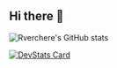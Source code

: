## Hi there 👋

![Rverchere's GitHub stats](https://github-readme-stats.vercel.app/api?username=rverchere&count_private=true&theme=catppuccin_latte&show_icons=true)

[![DevStats Card](https://devstats.me/?username=rverchere)](https://github.com/tico88612/devstats-card)


<!--
**rverchere/rverchere** is a ✨ _special_ ✨ repository because its `README.md` (this file) appears on your GitHub profile.

Here are some ideas to get you started:

- 🔭 I’m currently working on ...
- 🌱 I’m currently learning ...
- 👯 I’m looking to collaborate on ...
- 🤔 I’m looking for help with ...
- 💬 Ask me about ...
- 📫 How to reach me: ...
- 😄 Pronouns: ...
- ⚡ Fun fact: ...
-->
